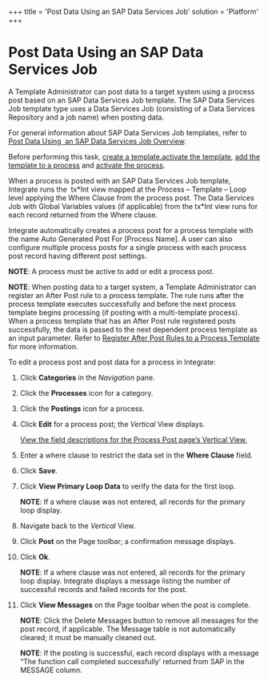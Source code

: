 +++
title = 'Post Data Using an SAP Data Services Job'
solution = 'Platform'
+++

# Post Data Using an SAP Data Services Job

A Template Administrator can post data to a target system using a
process post based on an SAP Data Services Job template. The SAP Data
Services Job template type uses a Data Services Job (consisting of a
Data Services Repository and a job name) when posting data.

For general information about SAP Data Services Job templates, refer to
[Post Data Using  an SAP Data Services Job
Overview](Post_Data_Using_an_SAP_Data_Services_Job_Overview).

Before performing this task, [create a
template,](Create_an_SAP_Data_Services_Job_template)[activate the
template](Activate_the_Template_DS_Job), [add the template to a
process](Add_the_Template_to_a_Process_DSJob) and [activate the
process](Activate_the_Process_DS_Job).

When a process is posted with an SAP Data Services Job template,
Integrate runs the  tx\*Int view mapped at the Process – Template – Loop
level applying the Where Clause from the process post. The Data Services
Job with Global Variables values (if applicable) from the tx\*Int view
runs for each record returned from the Where clause.

Integrate automatically creates a process post for a process template
with the name Auto Generated Post For \[Process Name\]. A user can also
configure multiple process posts for a single process with each process
post record having different post settings.

<span style="font-weight: bold;">NOTE</span>: A process must be active
to add or edit a process post.

<span style="font-weight: bold;">NOTE</span>: When posting data to a
target system, a Template Administrator can register an After Post rule
to a process template. The rule runs after the process template executes
successfully and before the next process template begins processing (if
posting with a multi-template process). When a process template that has
an After Post rule registered posts successfully, the data is passed to
the next dependent process template as an input parameter. Refer to
[Register After Post Rules to a Process
Template](Register_After_Post_Rules_to_a_Process_Template_Overview)
for more information.

To edit a process post and post data for a process in Integrate:  

1.  Click <span style="font-weight: bold;">Categories</span> in the
    <span style="font-style: italic;">Navigation</span> pane.

2.  Click the <span style="font-weight: bold;">Processes</span> icon for
    a category.

3.  Click the <span style="font-weight: bold;">Postings</span> icon for
    a process.

4.  Click <span style="font-weight: bold;">Edit</span> for a process
    post; the <span style="font-style: italic;">Vertical</span> View
    displays.
    
    [View the field descriptions for the Process Post page’s Vertical
    View.](../Page_Desc/Process_Post_H#Process_Post_V_All_Tabs)

5.  Enter a where clause to restrict the data set in the
    <span style="font-weight: bold;">Where Clause</span> field.

6.  Click <span style="font-weight: bold;">Save</span>.

7.  Click <span style="font-weight: bold;">View Primary Loop Data</span>
    to verify the data for the first loop.
    
    <span style="font-weight: bold;">NOTE</span>: If a where clause was
    not entered, all records for the primary loop display.

8.  Navigate back to the
    <span style="font-style: italic;">Vertical</span> View.

9.  Click <span style="font-weight: bold;">Post</span> on the Page
    toolbar; a confirmation message displays.

10. Click <span style="font-weight: bold;">Ok</span>.
    
    <span style="font-weight: bold;">NOTE</span>: If a where clause was
    not entered, all records for the primary loop display. Integrate
    displays a message listing the number of successful records and
    failed records for the post.

11. Click <span style="font-weight: bold;">View Messages</span> on the
    Page toolbar when the post is complete.
    
    <span style="font-weight: bold;">NOTE</span>: Click the Delete
    Messages button to remove all messages for the post record, if
    applicable. The Message table is not automatically cleared; it must
    be manually cleaned out.
    
    <span style="font-weight: bold;">NOTE</span>: If the posting is
    successful, each record displays with a message “The function call
    completed successfully’ returned from SAP in the MESSAGE column.
